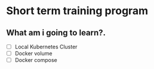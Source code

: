 # Short term training program
## What am i going to **learn**?.
- [ ] Local Kubernetes Cluster
- [ ] Docker volume
- [ ] Docker compose
